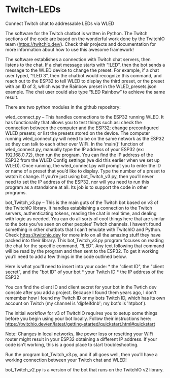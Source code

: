 # Twitch-LEDs
 Connect Twitch chat to addressable LEDs via WLED


The software for the Twitch chatbot is written in Python. The Twitch sections of the code are based on the wonderful work done by the TwitchIO team (https://twitchio.dev/). Check their projects and documentation for more information about how to use this awesome framework!

The software establishes a connection with Twitch chat servers, then listens to the chat. If a chat message starts with “!LED”, then the bot sends a message to the WLED device to change the preset. For example, if a chat user typed, “!LED 3”, then the chatbot would recognize this command, and reach out to the ESP32 to tell WLED to display the third preset, or the preset with an ID of 3, which was the Rainbow preset in the WLED_presets.json example. The chat user could also type “!LED Rainbow” to achieve the same result.

There are two python modules in the github repository:

wled_connect.py – This handles connections to the ESP32 running WLED. It has functionality that allows you to test things such as: check the connection between the computer and the ESP32; change preconfigured WLED presets; or list the presets stored on the device. The computer running wled_connect.py will need to be on the same network as the ESP32 so they can talk to each other over WiFi. In the ‘main()’ function of wled_connect.py, manually type the IP address of your ESP32 (ex: 192.168.0.72), then run the program. You can find the IP address of the ESP32 from the WLED Config settings (we did this earlier when we set up WLED). Once running, the wled_connect.py will prompt you to enter the ID or name of a preset that you’d like to display. Type the number of a preset to watch it change. If you’re just using bot_Twitch_v3.py, then you’ll never need to set the IP address of the ESP32, nor will you need to run this program as a standalone at all. Its job is to support the code in other programs.

bot_Twitch_v3.py – This is the main guts of the Twitch bot based on v3 of the TwitchIO library. It handles establishing a connection to the Twitch servers, authenticating tokens, reading the chat in real time, and dealing with logic as needed. You can do all sorts of cool things here that are similar to the bots you’ve seen on other peoples’ Twitch channels. I haven’t found something in other chatbots that I can’t emulate with TwitchIO and Python. Check https://twitchio.dev for more info on all the amazing stuff they have packed into their library. This bot_Twitch_v3.py program focuses on reading the chat for the specific command, “!LED”. Any text following that command will be read by the program and then sent to the ESP32. To get it working you’ll need to add a few things in the code outlined below.

Here is what you'll need to insert into your code: 
    * the "client ID", the "client secret", and the "bot ID" of your bot
    * your Twitch ID 
    * the IP address of the ESP32
    
You can find the client ID and client secret for your bot in the Twtich dev console after you add a project. Because I found them years ago, I don't remember how I found my Twitch ID or my bots Twitch ID, which has its own account on Twitch (my channel is 'djpfeifdnb'; my bot's is 'htpbot').

The initial workflow for v3 of TwitchIO requires you to setup some things before you begin using your bot locally. Follow their instructions here: https://twitchio.dev/en/latest/getting-started/quickstart.html#quickstart

Note: Changes in local networks, like power loss or resetting your WiFi router might result in your ESP32 obtaining a different IP address. If your code isn’t working, this is a good place to start troubleshooting.

Run the program bot_Twitch_v3.py, and if all goes well, then you’ll have a working connection between your Twitch chat and WLED!

bot_Twitch_v2.py is a version of the bot that runs on the TwitchIO v2 library.